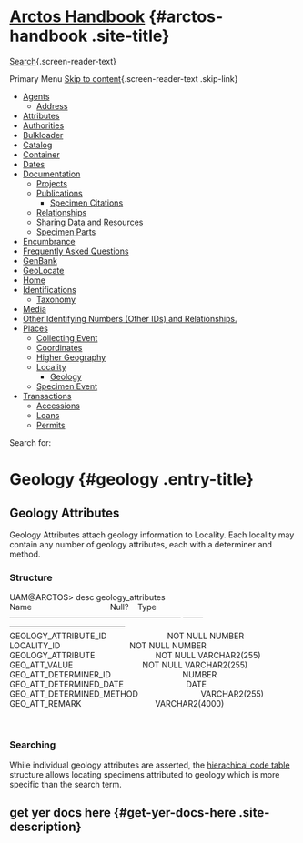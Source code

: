 <div id="page" class="hfeed site">

<div class="header-main">

[Arctos Handbook](/) {#arctos-handbook .site-title}
====================

<div class="search-toggle">

[Search](#search-container){.screen-reader-text}

</div>

Primary Menu
[Skip to content](#content){.screen-reader-text .skip-link}
<div id="primary-menu" class="nav-menu">

-   [Agents](/agent/)
    -   [Address](/agent/address/)
-   [Attributes](/attributes/)
-   [Authorities](/authorities/)
-   [Bulkloader](/bulkloader/)
-   [Catalog](/catalog/)
-   [Container](/container/)
-   [Dates](/dates/)
-   [Documentation](/documentation/)
    -   [Projects](/documentation/projects/)
    -   [Publications](/documentation/publications/)
        -   [Specimen
            Citations](/documentation/publications/specimen-citations/)
    -   [Relationships](/documentation/relationships/)
    -   [Sharing Data and Resources](/documentation/sharing-resources/)
    -   [Specimen Parts](/documentation/parts/)
-   [Encumbrance](/encumbrance/)
-   [Frequently Asked Questions](/faq/)
-   [GenBank](/how-to-genbank/)
-   [GeoLocate](/geolocate/)
-   [Home](/)
-   [Identifications](/identification/)
    -   [Taxonomy](/identification/taxonomy/)
-   [Media](/media/)
-   [Other Identifying Numbers (Other IDs)
    and Relationships.](/other-id/)
-   [Places](/places/)
    -   [Collecting Event](/places/collecting-event/)
    -   [Coordinates](/places/coordinates/)
    -   [Higher Geography](/places/higher-geography/)
    -   [Locality](/places/locality/)
        -   [Geology](/places/locality/geology/)
    -   [Specimen Event](/places/specimen-event/)
-   [Transactions](/transaction/)
    -   [Accessions](/transaction/accession/)
    -   [Loans](/transaction/loans/)
    -   [Permits](/transaction/permits/)

</div>

</div>

<div id="search-container" class="search-box-wrapper hide">

<div class="search-box">

<span class="screen-reader-text">Search for:</span>

</div>

</div>

<div id="main" class="site-main">

<div id="main-content" class="main-content">

<div id="primary" class="content-area">

<div id="content" class="site-content" role="main">

Geology {#geology .entry-title}
=======

<div class="entry-content">

**Geology Attributes**
----------------------

Geology Attributes attach geology information to Locality. Each locality
may contain any number of geology attributes, each with a determiner and
method.

### Structure

UAM@ARCTOS&gt; desc geology\_attributes\
Name                                   Null?    Type\
—————————————————————– ——– ——————————————–\
GEOLOGY\_ATTRIBUTE\_ID                           NOT NULL NUMBER\
LOCALITY\_ID                               NOT NULL NUMBER\
GEOLOGY\_ATTRIBUTE                           NOT NULL VARCHAR2(255)\
GEO\_ATT\_VALUE                               NOT NULL VARCHAR2(255)\
GEO\_ATT\_DETERMINER\_ID                                NUMBER\
GEO\_ATT\_DETERMINED\_DATE                            DATE\
GEO\_ATT\_DETERMINED\_METHOD                            VARCHAR2(255)\
GEO\_ATT\_REMARK                                 VARCHAR2(4000)

 

### Searching

While individual geology attributes are asserted, the [hierachical code
table](http://arctos-test.tacc.utexas.edu/info/ctDocumentation.cfm?table=CTGEOLOGY_ATTRIBUTE)
structure allows locating specimens attributed to geology which is more
specific than the search term.

</div>

</div>

</div>

</div>

<div id="secondary">

get yer docs here {#get-yer-docs-here .site-description}
-----------------

</div>

</div>

